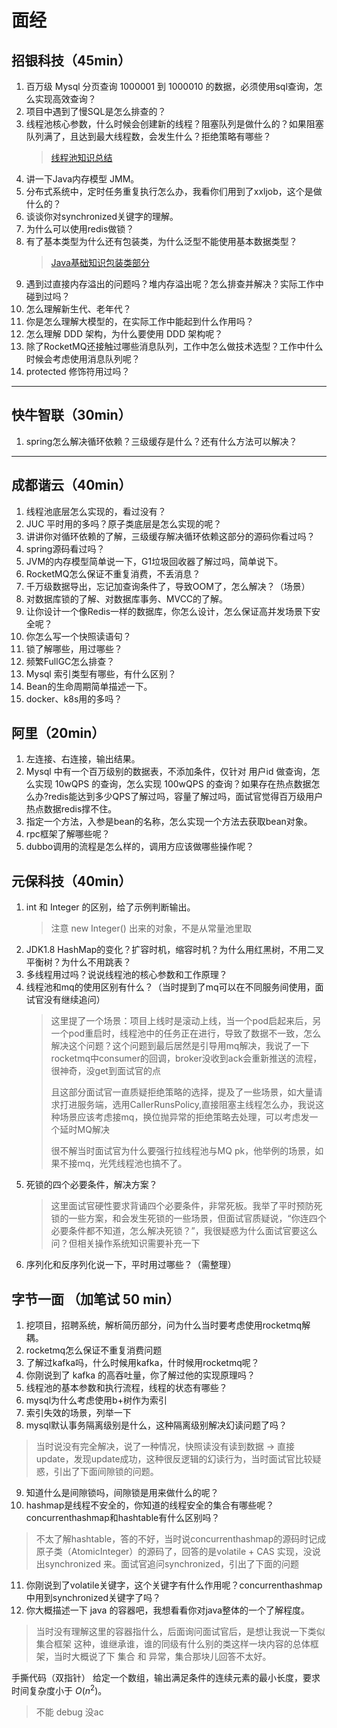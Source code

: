 # 面经
## 招银科技（45min）
1. 百万级 Mysql 分页查询 1000001 到 1000010 的数据，必须使用sql查询，怎么实现高效查询？
2. 项目中遇到了慢SQL是怎么排查的？
3. 线程池核心参数，什么时候会创建新的线程？阻塞队列是做什么的？如果阻塞队列满了，且达到最大线程数，会发生什么？拒绝策略有哪些？
    > [线程池知识总结](/Java/线程池.md)
4. 讲一下Java内存模型 JMM。
5. 分布式系统中，定时任务重复执行怎么办，我看你们用到了xxljob，这个是做什么的？
6. 谈谈你对synchronized关键字的理解。
7. 为什么可以使用redis做锁？
8. 有了基本类型为什么还有包装类，为什么泛型不能使用基本数据类型？
    > [Java基础知识包装类部分](/Java/基础/Java核心知识.md)
9. 遇到过直接内存溢出的问题吗？堆内存溢出呢？怎么排查并解决？实际工作中碰到过吗？
10. 怎么理解新生代、老年代？
11. 你是怎么理解大模型的，在实际工作中能起到什么作用吗？
12. 怎么理解 DDD 架构，为什么要使用 DDD 架构呢？
13. 除了RocketMQ还接触过哪些消息队列，工作中怎么做技术选型？工作中什么时候会考虑使用消息队列呢？
14. protected 修饰符用过吗？

---
## 快牛智联（30min）
1. spring怎么解决循环依赖？三级缓存是什么？还有什么方法可以解决？

---
## 成都谐云（40min）
1. 线程池底层怎么实现的，看过没有？
2. JUC 平时用的多吗？原子类底层是怎么实现的呢？
3. 讲讲你对循环依赖的了解，三级缓存解决循环依赖这部分的源码你看过吗？
4. spring源码看过吗？
5. JVM的内存模型简单说一下，G1垃圾回收器了解过吗，简单说下。
6. RocketMQ怎么保证不重复消费，不丢消息？
7. 千万级数据导出，忘记加查询条件了，导致OOM了，怎么解决？（场景）
8. 对数据库锁的了解、对数据库事务、MVCC的了解。
9. 让你设计一个像Redis一样的数据库，你怎么设计，怎么保证高并发场景下安全呢？
10. 你怎么写一个快照读语句？
11. 锁了解哪些，用过哪些？
12. 频繁FullGC怎么排查？
13. Mysql 索引类型有哪些，有什么区别？
14. Bean的生命周期简单描述一下。
15. docker、k8s用的多吗？

## 阿里（20min）
1. 左连接、右连接，输出结果。
2. Mysql 中有一个百万级别的数据表，不添加条件，仅针对 用户id 做查询，怎么实现 10wQPS 的查询，怎么实现 100wQPS 的查询？如果存在热点数据怎么办?redis能达到多少QPS了解过吗，容量了解过吗，面试官觉得百万级用户热点数据redis撑不住。
3. 指定一个方法，入参是bean的名称，怎么实现一个方法去获取bean对象。
4. rpc框架了解哪些呢？
5. dubbo调用的流程是怎么样的，调用方应该做哪些操作呢？


## 元保科技（40min）
1. int 和 Integer 的区别，给了示例判断输出。
    > 注意 new Integer() 出来的对象，不是从常量池里取
2. JDK1.8 HashMap的变化？扩容时机，缩容时机？为什么用红黑树，不用二叉平衡树？为什么不用跳表？
3. 多线程用过吗？说说线程池的核心参数和工作原理？
4. 线程池和mq的使用区别有什么？（当时提到了mq可以在不同服务间使用，面试官没有继续追问）
    > 这里提了一个场景：项目上线时是滚动上线，当一个pod启起来后，另一个pod重启时，线程池中的任务正在进行，导致了数据不一致，怎么解决这个问题？这个问题到最后居然是引导用mq解决，我说了一下rocketmq中consumer的回调，broker没收到ack会重新推送的流程，很神奇，没get到面试官的点
    > 
    > 且这部分面试官一直质疑拒绝策略的选择，提及了一些场景，如大量请求打进服务端，选用CallerRunsPolicy,直接阻塞主线程怎么办，我说这种场景应该考虑接mq，换位抛异常的拒绝策略去处理，可以考虑发一个延时MQ解决
    > 
    > 很不解当时面试官为什么要强行拉线程池与MQ pk，他举例的场景，如果不接mq，光凭线程池也搞不了。
5. 死锁的四个必要条件，解决方案？
    > 这里面试官硬性要求背诵四个必要条件，非常死板。我举了平时预防死锁的一些方案，和会发生死锁的一些场景，但面试官质疑说，“你连四个必要条件都不知道，怎么解决死锁？”，我很疑惑为什么面试官要这么问？但相关操作系统知识需要补充一下
6. 序列化和反序列化说一下，平时用过哪些？（需整理）


## 字节一面 （加笔试 50 min）
1. 挖项目，招聘系统，解析简历部分，问为什么当时要考虑使用rocketmq解耦。
2. rocketmq怎么保证不重复消费问题
3. 了解过kafka吗，什么时候用kafka，什时候用rocketmq呢？
4. 你刚说到了 kafka 的高吞吐量，你了解过他的实现原理吗？
5. 线程池的基本参数和执行流程，线程的状态有哪些？
6. mysql为什么考虑使用b+树作为索引
7. 索引失效的场景，列举一下
8. mysql默认事务隔离级别是什么，这种隔离级别解决幻读问题了吗？
> 当时说没有完全解决，说了一种情况，快照读没有读到数据 -> 直接update，发现update成功，这种很反逻辑的幻读行为，当时面试官比较疑惑，引出了下面间隙锁的问题。
9. 知道什么是间隙锁吗，间隙锁是用来做什么的呢？
10. hashmap是线程不安全的，你知道的线程安全的集合有哪些呢？concurrenthashmap和hashtable有什么区别吗？
> 不太了解hashtable，答的不好，当时说concurrenthashmap的源码时记成 原子类（AtomicInteger）的源码了，回答的是volatile + CAS 实现，没说出synchronized 来。面试官追问synchronized，引出了下面的问题
11. 你刚说到了volatile关键字，这个关键字有什么作用呢？concurrenthashmap中用到synchronized关键字了吗？
12. 你大概描述一下 java 的容器吧，我想看看你对java整体的一个了解程度。
> 当时没有理解这里的容器指什么，后面询问面试官后，是想让我说一下类似 集合框架 这种，谁继承谁，谁的同级有什么别的类这样一块内容的总体框架，当时大概说了下 集合 和 异常，集合那块儿回答不太好。

手撕代码（双指针）
给定一个数组，输出满足条件的连续元素的最小长度，要求时间复杂度小于 $O(n^2)$。
> 不能 debug 没ac
